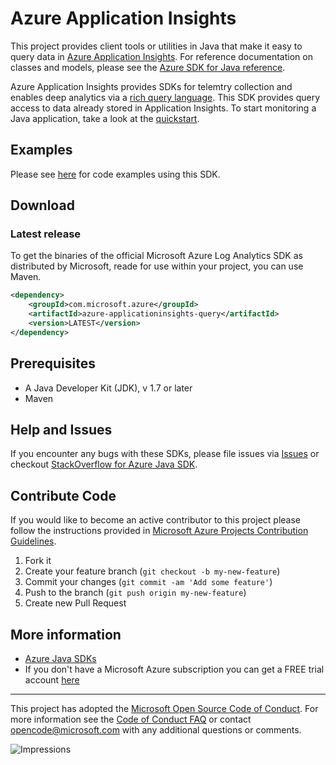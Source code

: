 # Azure Application Insights

This project provides client tools or utilities in Java that make it easy to query data in [Azure Application Insights](https://azure.microsoft.com/en-us/services/application-insights/). For reference documentation on classes and models, please see the [Azure SDK for Java reference](https://docs.microsoft.com/en-us/java/api/overview/azure/?view=azure-java-stable). 

Azure Application Insights provides SDKs for telemtry collection and enables deep analytics via a [rich query language](https://docs.loganalytics.io/index). This SDK provides query access to data already stored in Application Insights. To start monitoring a Java application, take a look at the [quickstart](https://docs.microsoft.com/en-us/azure/application-insights/app-insights-java-quick-start). 

## Examples

Please see [here](src/main/java/com/microsoft/azure/applicationinsights/query/samples) for code examples using this SDK. 

## Download

### Latest release

To get the binaries of the official Microsoft Azure Log Analytics SDK as distributed by Microsoft, reade for use within your project, you can use Maven.

```xml
<dependency>
    <groupId>com.microsoft.azure</groupId>
    <artifactId>azure-applicationinsights-query</artifactId>
    <version>LATEST</version>
</dependency>
```

## Prerequisites

- A Java Developer Kit (JDK), v 1.7 or later
- Maven

## Help and Issues

If you encounter any bugs with these SDKs, please file issues via [Issues](https://github.com/Azure/azure-sdk-for-java/issues) or checkout [StackOverflow for Azure Java SDK](http://stackoverflow.com/questions/tagged/azure-java-sdk).

## Contribute Code

If you would like to become an active contributor to this project please follow the instructions provided in [Microsoft Azure Projects Contribution Guidelines](http://azure.github.io/guidelines.html).

1. Fork it
2. Create your feature branch (`git checkout -b my-new-feature`)
3. Commit your changes (`git commit -am 'Add some feature'`)
4. Push to the branch (`git push origin my-new-feature`)
5. Create new Pull Request

## More information
- [Azure Java SDKs](https://docs.microsoft.com/java/azure/)
- If you don't have a Microsoft Azure subscription you can get a FREE trial account [here](http://go.microsoft.com/fwlink/?LinkId=330212)

---

This project has adopted the [Microsoft Open Source Code of Conduct](https://opensource.microsoft.com/codeofconduct/). For more information see the [Code of Conduct FAQ](https://opensource.microsoft.com/codeofconduct/faq/) or contact [opencode@microsoft.com](mailto:opencode@microsoft.com) with any additional questions or comments.

![Impressions](https://azure-sdk-impressions.azurewebsites.net/api/impressions/azure-sdk-for-java%2Fapplicationinsights%2Fdata-plane%2FREADME.png)
